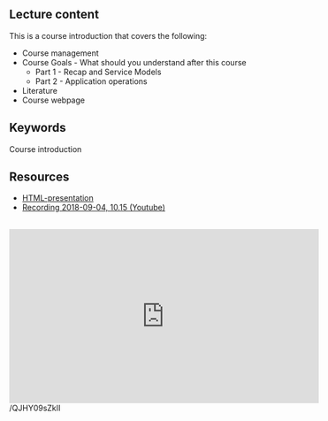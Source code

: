 ## Lecture content
This is a course introduction that covers the following:
* Course management
* Course Goals - What should you understand after this course
  * Part 1 - Recap and Service Models
  * Part 2 - Application operations
* Literature
* Course webpage

## Keywords
Course introduction

## Resources
- [HTML-presentation](https://cdn.rawgit.com/1dv032/syllabus/master/lectures/00_Course-Introduction/index.html#/)
- [Recording 2018-09-04, 10.15 (Youtube)](https://youtu.be/QJHY09sZkII?list=PLSWJPPj5sKmomUa_KTF5E91wwHx6BcUXP)
<br />
<iframe width="560" height="315" src="https://www.youtube.com/embed/QJHY09sZkII?list=PLSWJPPj5sKmomUa_KTF5E91wwHx6BcUXP" frameborder="0" allowfullscreen></iframe>
/QJHY09sZkII